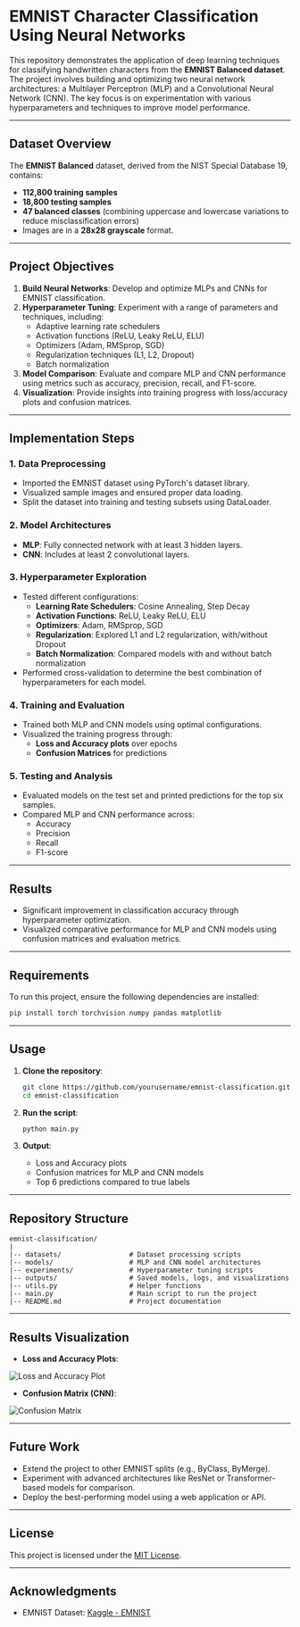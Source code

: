 # EMNIST Character Classification Using Neural Networks

This repository demonstrates the application of deep learning techniques for classifying handwritten characters from the **EMNIST Balanced dataset**. The project involves building and optimizing two neural network architectures: a Multilayer Perceptron (MLP) and a Convolutional Neural Network (CNN). The key focus is on experimentation with various hyperparameters and techniques to improve model performance.

---

## Dataset Overview
The **EMNIST Balanced** dataset, derived from the NIST Special Database 19, contains:

- **112,800 training samples**
- **18,800 testing samples**
- **47 balanced classes** (combining uppercase and lowercase variations to reduce misclassification errors)
- Images are in a **28x28 grayscale** format.

---

## Project Objectives
1. **Build Neural Networks**: Develop and optimize MLPs and CNNs for EMNIST classification.
2. **Hyperparameter Tuning**: Experiment with a range of parameters and techniques, including:
   - Adaptive learning rate schedulers
   - Activation functions (ReLU, Leaky ReLU, ELU)
   - Optimizers (Adam, RMSprop, SGD)
   - Regularization techniques (L1, L2, Dropout)
   - Batch normalization
3. **Model Comparison**: Evaluate and compare MLP and CNN performance using metrics such as accuracy, precision, recall, and F1-score.
4. **Visualization**: Provide insights into training progress with loss/accuracy plots and confusion matrices.

---

## Implementation Steps

### 1. Data Preprocessing
- Imported the EMNIST dataset using PyTorch's dataset library.
- Visualized sample images and ensured proper data loading.
- Split the dataset into training and testing subsets using DataLoader.

### 2. Model Architectures
- **MLP**: Fully connected network with at least 3 hidden layers.
- **CNN**: Includes at least 2 convolutional layers.

### 3. Hyperparameter Exploration
- Tested different configurations:
  - **Learning Rate Schedulers**: Cosine Annealing, Step Decay
  - **Activation Functions**: ReLU, Leaky ReLU, ELU
  - **Optimizers**: Adam, RMSprop, SGD
  - **Regularization**: Explored L1 and L2 regularization, with/without Dropout
  - **Batch Normalization**: Compared models with and without batch normalization
- Performed cross-validation to determine the best combination of hyperparameters for each model.

### 4. Training and Evaluation
- Trained both MLP and CNN models using optimal configurations.
- Visualized the training progress through:
  - **Loss and Accuracy plots** over epochs
  - **Confusion Matrices** for predictions

### 5. Testing and Analysis
- Evaluated models on the test set and printed predictions for the top six samples.
- Compared MLP and CNN performance across:
  - Accuracy
  - Precision
  - Recall
  - F1-score

---

## Results
- Significant improvement in classification accuracy through hyperparameter optimization.
- Visualized comparative performance for MLP and CNN models using confusion matrices and evaluation metrics.

---

## Requirements
To run this project, ensure the following dependencies are installed:

```bash
pip install torch torchvision numpy pandas matplotlib
```

---

## Usage

1. **Clone the repository**:
   ```bash
   git clone https://github.com/yourusername/emnist-classification.git
   cd emnist-classification
   ```

2. **Run the script**:
   ```bash
   python main.py
   ```

3. **Output**:
   - Loss and Accuracy plots
   - Confusion matrices for MLP and CNN models
   - Top 6 predictions compared to true labels

---

## Repository Structure

```plaintext
emnist-classification/
|
|-- datasets/                 # Dataset processing scripts
|-- models/                   # MLP and CNN model architectures
|-- experiments/              # Hyperparameter tuning scripts
|-- outputs/                  # Saved models, logs, and visualizations
|-- utils.py                  # Helper functions
|-- main.py                   # Main script to run the project
|-- README.md                 # Project documentation
```

---

## Results Visualization

- **Loss and Accuracy Plots**:

![Loss and Accuracy Plot](outputs/loss_accuracy_plot.png)

- **Confusion Matrix (CNN)**:

![Confusion Matrix](outputs/confusion_matrix.png)

---

## Future Work
- Extend the project to other EMNIST splits (e.g., ByClass, ByMerge).
- Experiment with advanced architectures like ResNet or Transformer-based models for comparison.
- Deploy the best-performing model using a web application or API.

---

## License
This project is licensed under the [MIT License](LICENSE).

---

## Acknowledgments
- EMNIST Dataset: [Kaggle - EMNIST](https://www.kaggle.com/datasets/crawford/emnist)
